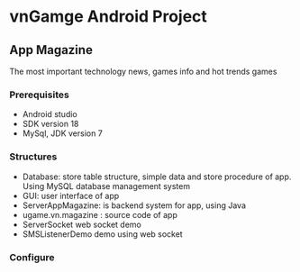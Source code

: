# vnGamge Android Project

## App Magazine

The most important technology news, games info and hot trends games

### Prerequisites 

- Android studio
- SDK version 18
- MySql, JDK version 7


### Structures

- Database: store table structure, simple data and store procedure of app. Using MySQL database management system
- GUI: user interface of app
- ServerAppMagazine: is backend system for app, using Java
- ugame.vn.magazine : source code of app
- ServerSocket web socket demo
- SMSListenerDemo demo using web socket


### Configure
